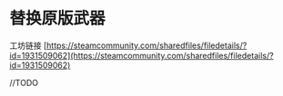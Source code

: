 # 替换原版武器

工坊链接 [https://steamcommunity.com/sharedfiles/filedetails/?id=1931509062](https://steamcommunity.com/sharedfiles/filedetails/?id=1931509062)

//TODO
